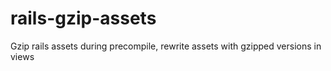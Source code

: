 # rails-gzip-assets
Gzip rails assets during precompile, rewrite assets with gzipped versions in views
